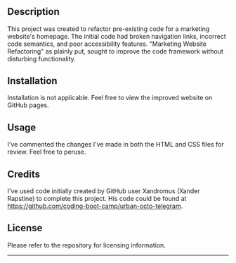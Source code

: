# <Marketing Website Refactoring>

## Description

This project was created to refactor pre-existing code for a marketing website's homepage. The initial code had broken navigation links, incorrect code semantics, and poor accessibility features.
"Marketing Website Refactoring" as plainly put, sought to improve the code framework without disturbing functionality.

## Installation

Installation is not applicable. Feel free to view the improved website on GitHub pages.

## Usage

I've commented the changes I've made in both the HTML and CSS files for review. Feel free to peruse.

## Credits

I've used code initially created by GitHub user Xandromus (Xander Rapstine) to complete this project. His code could be found at https://github.com/coding-boot-camp/urban-octo-telegram.

## License

Please refer to the repository for licensing information.

---
